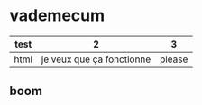 # vademecum
| test | 2 | 3 |
| ---- | - | - |
| html | je veux que ça fonctionne | please |

## boom
